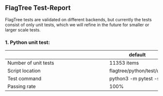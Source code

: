 

## FlagTree Test-Report

FlagTree tests are validated on different backends, but currently the tests consist of only unit tests, which we will refine in the future for smaller or larger scale tests.

### 1. Python unit test:

| 　　　　　　　　　　　　　　　　　　　　 | default                   | xpu (klx)                                 | iluvatar                                       | mthreads                                       | metax                                       |
|----------------------------------|---------------------------|-------------------------------------------|------------------------------------------------|------------------------------------------------|---------------------------------------------|
| Number of unit tests             | 11353 items               | 12623 items                               | 14808 items                                    | 10392 items                                    | 13728 items                                 |
| Script location                  | flagtree/python/test/unit | flagtree/third_party/xpu/python/test/unit | flagtree/third_party/iluvatar/python/test/unit | flagtree/third_party/mthreads/python/test/unit | flagtree/third_party/metax/python/test/unit |
| Test command                     | python3 -m pytest -s      | python3 -m pytest -s                      | python3 -m pytest -s                           | python3 -m pytest -s                           | python3 -m pytest -s                        |
| Passing rate                     | 100%                      | 100%                                      | 100%                                           | 100%                                           | 100%                                        |

